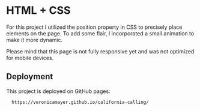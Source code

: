 # HTML + CSS

For this project I utilized the position property in CSS to precisely place elements on the page. To add some flair, I incorporated a small animation to make it more dynamic. 

Please mind that this page is not fully responsive yet and was not optimized for mobile devices. 

## Deployment

This project is deployed on GitHub pages:

```bash
  https://veronicamayer.github.io/california-calling/
```



